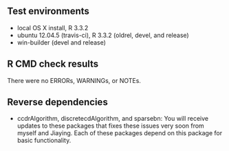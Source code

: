 ## Test environments
* local OS X install, R 3.3.2
* ubuntu 12.04.5 (travis-ci), R 3.3.2 (oldrel, devel, and release)
* win-builder (devel and release)

## R CMD check results
There were no ERRORs, WARNINGs, or NOTEs.

## Reverse dependencies

* ccdrAlgorithm, discretecdAlgorithm, and sparsebn: You will receive updates to these packages that fixes these issues very soon from myself and Jiaying. Each of these packages depend on this package for basic functionality.
